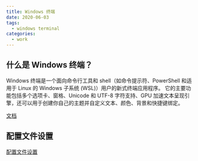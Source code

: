 ```yaml
---
title: Windows 终端
date: 2020-06-03
tags:
  - windows terminal
categories:
  - work
---
```


## 什么是 Windows 终端？

Windows 终端是一个面向命令行工具和 shell（如命令提示符、PowerShell 和适用于 Linux 的 Windows 子系统 (WSL)）用户的新式终端应用程序。 它的主要功能包括多个选项卡、窗格、Unicode 和 UTF-8 字符支持、GPU 加速文本呈现引擎，还可以用于创建你自己的主题并自定义文本、颜色、背景和快捷键绑定。

[文档](https://docs.microsoft.com/zh-cn/windows/terminal/)

## 配置文件设置

[配置文件设置](https://docs.microsoft.com/zh-cn/windows/terminal/customize-settings/profile-settings)